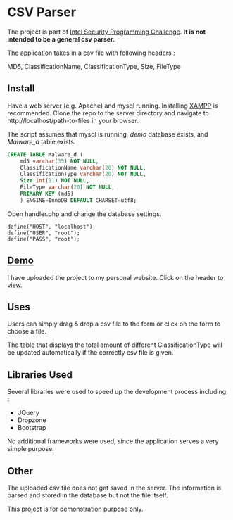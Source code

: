 # CSV Parser

The project is part of [Intel Security Programming Challenge](https://github.com/primeosu/apg_challenge).
**It is not intended to be a general csv parser.**

The application takes in a csv file with following headers : 

MD5, ClassificationName, ClassificationType, Size, FileType


## Install

Have a web server (e.g. Apache) and mysql running. Installing [XAMPP](https://www.apachefriends.org/index.html) is recommended. Clone the repo to the server directory and navigate to http://localhost/path-to-files in your browser.

The script assumes that mysql is running, *demo* database exists, and *Malware_d* table exists.

```sql
CREATE TABLE Malware_d (
	md5 varchar(35) NOT NULL,   
	ClassificationName varchar(20) NOT NULL, 
	ClassificationType varchar(20) NOT NULL,   
	Size int(11) NOT NULL,   
	FileType varchar(20) NOT NULL,   
	PRIMARY KEY (md5) 
	) ENGINE=InnoDB DEFAULT CHARSET=utf8;
```

Open handler.php and change the database settings.
```
define("HOST", "localhost");
define("USER", "root");
define("PASS", "root");
```

## [Demo](http://www.sangminlee.me/demo/intel/)
I have uploaded the project to my personal website.
Click on the header to view.


## Uses

Users can simply drag & drop a csv file to the form or click on the form to choose a file. 

The table that displays the total amount of different ClassificationType will be updated automatically if the correctly csv file is given.


## Libraries Used

Several libraries were used to speed up the development process including :

- JQuery
- Dropzone
- Bootstrap

No additional frameworks were used, since the application serves a very simple purpose.


## Other
The uploaded csv file does not get saved in the server. The information is parsed and stored in the database but not the file itself.

This project is for demonstration purpose only.


